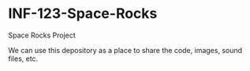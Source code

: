 # INF-123-Space-Rocks
Space Rocks Project

We can use this depository as a place to share the code, images, sound files, etc. 
